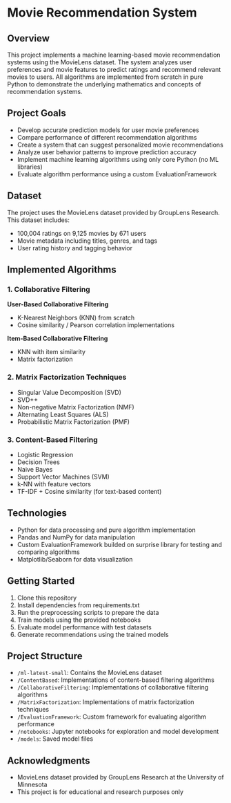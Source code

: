 # Movie Recommendation System

## Overview
This project implements a machine learning-based movie recommendation systems using the MovieLens dataset. The system analyzes user preferences and movie features to predict ratings and recommend relevant movies to users. All algorithms are implemented from scratch in pure Python to demonstrate the underlying mathematics and concepts of recommendation systems.

## Project Goals
- Develop accurate prediction models for user movie preferences
- Compare performance of different recommendation algorithms
- Create a system that can suggest personalized movie recommendations
- Analyze user behavior patterns to improve prediction accuracy
- Implement machine learning algorithms using only core Python (no ML libraries)
- Evaluate algorithm performance using a custom EvaluationFramework

## Dataset
The project uses the MovieLens dataset provided by GroupLens Research. This dataset includes:
- 100,004 ratings on 9,125 movies by 671 users
- Movie metadata including titles, genres, and tags
- User rating history and tagging behavior

## Implemented Algorithms

### 1. Collaborative Filtering
**User-Based Collaborative Filtering**
- K-Nearest Neighbors (KNN) from scratch
- Cosine similarity / Pearson correlation implementations

**Item-Based Collaborative Filtering**
- KNN with item similarity
- Matrix factorization

### 2. Matrix Factorization Techniques
- Singular Value Decomposition (SVD)
- SVD++
- Non-negative Matrix Factorization (NMF)
- Alternating Least Squares (ALS)
- Probabilistic Matrix Factorization (PMF)

### 3. Content-Based Filtering
- Logistic Regression
- Decision Trees
- Naive Bayes
- Support Vector Machines (SVM)
- k-NN with feature vectors
- TF-IDF + Cosine similarity (for text-based content)

## Technologies
- Python for data processing and pure algorithm implementation
- Pandas and NumPy for data manipulation
- Custom EvaluationFramework builded on surprise library for testing and comparing algorithms
- Matplotlib/Seaborn for data visualization

## Getting Started
1. Clone this repository
2. Install dependencies from requirements.txt
3. Run the preprocessing scripts to prepare the data
4. Train models using the provided notebooks
5. Evaluate model performance with test datasets
6. Generate recommendations using the trained models

## Project Structure
- `/ml-latest-small`: Contains the MovieLens dataset
- `/ContentBased`: Implementations of content-based filtering algorithms
- `/CollaborativeFiltering`: Implementations of collaborative filtering algorithms
- `/MatrixFactorization`: Implementations of matrix factorization techniques
- `/EvaluationFramework`: Custom framework for evaluating algorithm performance
- `/notebooks`: Jupyter notebooks for exploration and model development
- `/models`: Saved model files

## Acknowledgments
- MovieLens dataset provided by GroupLens Research at the University of Minnesota
- This project is for educational and research purposes only